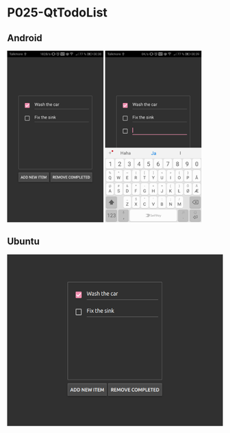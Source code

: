 # P025-QtTodoList

## Android
<img src="https://github.com/181192/P025-QtTodoList/blob/master/images/Android.jpg" alt="Android Main" height="400px" width="auto">
<img src="https://github.com/181192/P025-QtTodoList/blob/master/images/AndroidKeyboard.jpg" alt="Android Keyboard" height="400px" width="auto">

## Ubuntu
<img src="https://github.com/181192/P025-QtTodoList/blob/master/images/UbuntuToDoList.png" alt="Ubuntu Main" height="400px" width="auto">

